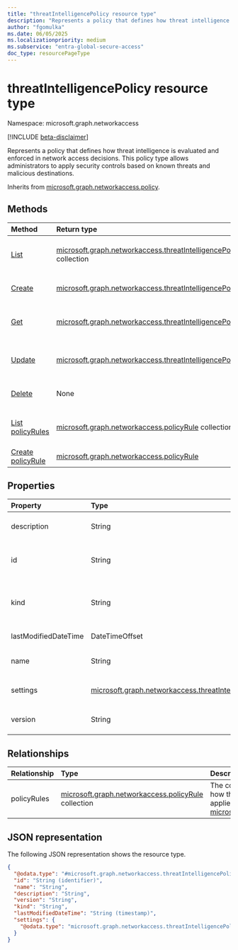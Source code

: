 ```yaml
---
title: "threatIntelligencePolicy resource type"
description: "Represents a policy that defines how threat intelligence is evaluated and enforced in network access decisions."
author: "fgomulka"
ms.date: 06/05/2025
ms.localizationpriority: medium
ms.subservice: "entra-global-secure-access"
doc_type: resourcePageType
---
```


# threatIntelligencePolicy resource type

Namespace: microsoft.graph.networkaccess

[!INCLUDE [beta-disclaimer](../../includes/beta-disclaimer.md)]

Represents a policy that defines how threat intelligence is evaluated and enforced in network access decisions. This policy type allows administrators to apply security controls based on known threats and malicious destinations.


Inherits from [microsoft.graph.networkaccess.policy](../resources/networkaccess-policy.md).


## Methods
|Method|Return type|Description|
|:---|:---|:---|
|[List](../api/networkaccess-networkaccessroot-list-threatintelligencepolicies.md)|[microsoft.graph.networkaccess.threatIntelligencePolicy](../resources/networkaccess-threatintelligencepolicy.md) collection|Get a list of the threatIntelligencePolicy objects and their properties.|
|[Create](../api/networkaccess-networkaccessroot-post-threatintelligencepolicies.md)|[microsoft.graph.networkaccess.threatIntelligencePolicy](../resources/networkaccess-threatintelligencepolicy.md)|Create a new threatIntelligencePolicy object.|
|[Get](../api/networkaccess-threatintelligencepolicy-get.md)|[microsoft.graph.networkaccess.threatIntelligencePolicy](../resources/networkaccess-threatintelligencepolicy.md)|Read the properties and relationships of a threatIntelligencePolicy object.|
|[Update](../api/networkaccess-threatintelligencepolicy-update.md)|[microsoft.graph.networkaccess.threatIntelligencePolicy](../resources/networkaccess-threatintelligencepolicy.md)|Update the properties of a threatIntelligencePolicy object.|
|[Delete](../api/networkaccess-networkaccessroot-delete-threatintelligencepolicies.md)|None|Delete a threatIntelligencePolicy object.|
|[List policyRules](../api/networkaccess-threatintelligencepolicy-list-policyrules.md)|[microsoft.graph.networkaccess.policyRule](../resources/networkaccess-policyrule.md) collection|Get a list of the rules associated with this threat intelligence policy.|
|[Create policyRule](../api/networkaccess-threatintelligencepolicy-post-policyrules.md)|[microsoft.graph.networkaccess.policyRule](../resources/networkaccess-policyrule.md)|Create a new policyRule object.|

## Properties
|Property|Type|Description|
|:---|:---|:---|
|description|String|A description of the threat intelligence policy. Inherited from [microsoft.graph.networkaccess.policy](../resources/networkaccess-policy.md).|
|id|String|The unique identifier for the threat intelligence policy. Inherited from [microsoft.graph.networkaccess.policy](../resources/networkaccess-policy.md). Inherits from [entity](../resources/entity.md)|
|kind|String|The kind of policy. For threat intelligence policies, this is a specific value denoting the threat intelligence type. Inherited from [microsoft.graph.networkaccess.policy](../resources/networkaccess-policy.md).|
|lastModifiedDateTime|DateTimeOffset|The date and time when the policy was last modified.|
|name|String|The display name of the threat intelligence policy. Inherited from [microsoft.graph.networkaccess.policy](../resources/networkaccess-policy.md).|
|settings|[microsoft.graph.networkaccess.threatIntelligencePolicySettings](../resources/networkaccess-threatintelligencepolicysettings.md)|Settings that define how the threat intelligence policy operates and evaluates threats.|
|version|String|The version of the policy, used for tracking changes. Inherited from [microsoft.graph.networkaccess.policy](../resources/networkaccess-policy.md).|

## Relationships
|Relationship|Type|Description|
|:---|:---|:---|
|policyRules|[microsoft.graph.networkaccess.policyRule](../resources/networkaccess-policyrule.md) collection|The collection of rules that define how the threat intelligence policy is applied. Inherited from [microsoft.graph.networkaccess.policy](../resources/networkaccess-policy.md)|

## JSON representation
The following JSON representation shows the resource type.
<!-- {
  "blockType": "resource",
  "keyProperty": "id",
  "@odata.type": "microsoft.graph.networkaccess.threatIntelligencePolicy",
  "baseType": "microsoft.graph.networkaccess.policy",
  "openType": false
}
-->
``` json
{
  "@odata.type": "#microsoft.graph.networkaccess.threatIntelligencePolicy",
  "id": "String (identifier)",
  "name": "String",
  "description": "String",
  "version": "String",
  "kind": "String",
  "lastModifiedDateTime": "String (timestamp)",
  "settings": {
    "@odata.type": "microsoft.graph.networkaccess.threatIntelligencePolicySettings"
  }
}
```

